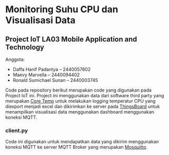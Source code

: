 # Monitoring Suhu CPU dan Visualisasi Data

## Project IoT LA03 Mobile Application and Technology

Anggota:

- Daffa Hanif Padantya – 2440057602
- Maevy Marvella – 2440094402
- Ronald Sumichael Sunan – 2440003745

Code pada repository berikut merupakan code yang digunakan pada Project IoT ini. Project ini menggunakan data dari software third party yang merupakan [Core Temp](https://www.alcpu.com/CoreTemp/) untuk melakukan logging temperatur CPU yang diexport menjadi excel dan dikirimkan ke server pada [ThingsBoard](https://thingsboard.io/) untuk menampilkan visualisasi data menggunakan dashboard menggunakan koneksi MQTT.

### client.py

Code ini digunakan untuk mendapatkan data yang dikirim menggunakan koneksi MQTT ke server MQTT Broker yang merupakan [Mosquitto](https://mosquitto.org/).
